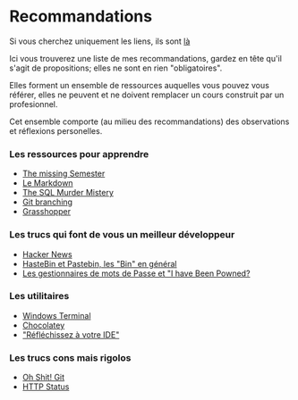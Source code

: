 # Recommandations
Si vous cherchez uniquement les liens, ils sont [là](https://github.com/Flxibit1/Recommandation/blob/master/Just_links.md)

Ici vous trouverez une liste de mes recommandations, gardez en tête qu'il s'agit de propositions; elles ne sont en rien "obligatoires".

Elles forment un ensemble de ressources auquelles vous pouvez vous référer, elles ne peuvent et ne doivent remplacer un cours construit par un profesionnel.

Cet ensemble comporte (au milieu des recommandations) des observations et réflexions personelles. 
### Les ressources pour apprendre
- [The missing Semester](The_Missing_Semester.md)
- [Le Markdown](Markdown.md)
- [The SQL Murder Mistery](The_SQL_Murder_Mistery.md)
- [Git branching](Git_Branching.md)
- [Grasshopper](Grasshopper.md)

### Les trucs qui font de vous un meilleur développeur
- [Hacker News](Hacker_News.md)
- [HasteBin et Pastebin, les "Bin" en général](Bin.md)
- [Les gestionnaires de mots de Passe et "I have Been Powned?](Powned.md)

### Les utilitaires
- [Windows Terminal](Windows_Terminal.md)
- [Chocolatey](Choco.md)
- ["Réfléchissez à votre IDE"](IDE.md)

### Les trucs cons mais rigolos
- [Oh Shit! Git](OhShitGit.md)
- [HTTP Status](HTTP_Status.md)
